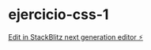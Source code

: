 # ejercicio-css-1

[Edit in StackBlitz next generation editor ⚡️](https://stackblitz.com/~/github.com/Emanuel-UTN/ejercicio-css-1)
